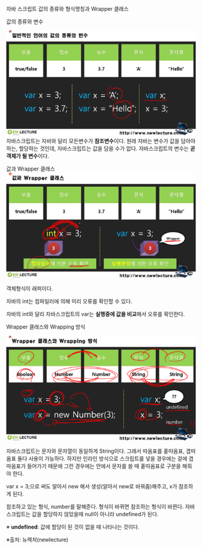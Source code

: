 자바 스크립트 값의 종류와 형식명칭과 Wrapper 클래스


값의 종류와 변수

![image-20220106102038108](/img/image-20220106102038108.png)
자바스크립트는 자바와 달리 모든변수가 **참조변수**이다. 원래 자바는 변수가 값을 담아야 하는, 할당하는 것인데, 자바스크립트는 값을 담을 수가 없다. 자바스크립트의 변수는 **곧 객체가 될 변수**이다.


값과 Wrapper 클래스
![image-20220106102415505](/img/image-20220106102415505.png)


객체형식이 래퍼이다.

자바의 int는 컴파일러에 의해 미리 오류를 확인할 수 있다.

자바의 int와 달리 자바스크립트의 var는 **실행중에 값을 비교**해서 오류를 확인한다.


Wrapper 클래스와 Wrapping 방식

![image-20220106102901864](/img/image-20220106102901864.png)

자바스크립트는 문자와 문자열이 동일하게 String이다. 그래서 따옴표를 홑따옴표, 겹따옴표 둘다 사용이 가능하다. 하지만 인라인 방식으로 스크립트를 넣을 경우에는 겉에 겹따옴표가 들어가기 때문에 그런 경우에는 안에서 문자를 쓸 때 홑따옴표로 구분을 해줘야 한다.

var x = 3;으로 써도 알아서 new 해서 생성(알아서 new로 바꿔줌)해주고, x가 참조하게 된다.

참조하고 있는 형식, number를 말해준다. 형식이 바뀌면 참조하는 형식이 바뀐다. 자바스크립트는 값을 할당하지 않았을때 null이 아니라 undefined가 된다.

※ **undefined**: 값에 할당이 된 것이 없을 때 나타나는 것이다.

※출처: 뉴렉처(newlecture)

